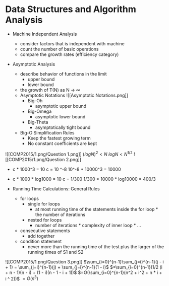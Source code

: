 # Data Structures and Algorithm Analysis
- Machine Independent Analysis
	- consider factors that is independent with machine
	- count the number of basic operations
	- compare the growth rates (efficiency category)

- Asymptotic Analysis
	- describe behavior of functions in the limit
		- upper bound
		- lower bound
	- the growth of T(N) as N -> ∞
	- Asymptotic Notations
		![[Asymptotic Notations.png]]
		- Big-Oh
			- asymptotic upper bound
		- Big-Omega
			- asymptotic lower bound
		- Big-Theta
			- asymptotically tight bound
	- Big-O Simplification Rules
		- Keep the fastest growing term
		- No constant coefficients are kept

![[COMP2015/1.png/Question 1.png]]
$(logN)^2 < N$
$logN < N^{1/2}$
![[COMP2015/1.png/Question 2.png]]
- c * 1000^3 = 10
	c = 10 ^-8
	10^-8 * 10000^3 = 10000
- c * 1000 * log1000 = 10
	c = 1/300
	1/300 * 10000 * log10000 = 400/3 


- Running Time Calculations: General Rules
	- for loops
		- single for loops
			- at most running time of the statements inside the for loop * the number of iterations
		- nested for loops
			- number of iterations * complexity of inner loop * ...
	- consecutive statements
		- add together
	- condition statement
		- never more than the running time of the test plus the larger of the running times of S1 and S2

![[COMP2015/1.png/Question 3.png]]
$\sum_{i=0}^{n-1}\sum_{j=i}^{n-1}(j - i + 1) = \sum_{j=i}^{n-1}(j) + \sum_{j=i}^{n-1}(1 - i)$
 $=\sum_{i=0}^{n-1}(1/2 (i + n - 1)(n - i) + (1 - i)(n - 1 - i + 1))$
 $=O(\sum_{i=0}^{n-1}(n^2 + i^2 + n * i + i ^ 2))$
 $= O(n^3)$
 
 